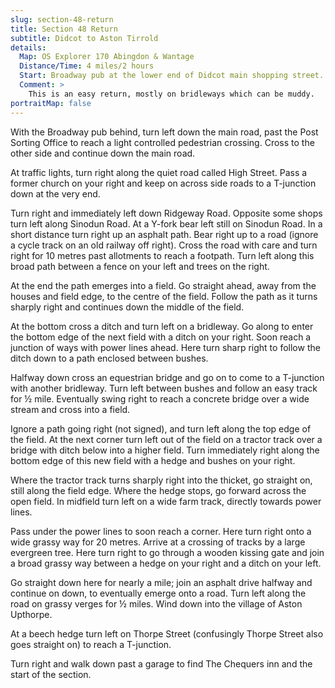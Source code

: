 ```yaml
---
slug: section-48-return
title: Section 48 Return
subtitle: Didcot to Aston Tirrold
details:
  Map: OS Explorer 170 Abingdon & Wantage
  Distance/Time: 4 miles/2 hours
  Start: Broadway pub at the lower end of Didcot main shopping street.
  Comment: >
    This is an easy return, mostly on bridleways which can be muddy.
portraitMap: false
---
```

With the Broadway pub behind, turn left down the main road, past the Post Sorting Office to reach a light controlled pedestrian crossing. Cross to the other side and continue down the main road.

At traffic lights, turn right along the quiet road called High Street. Pass a former church on your right and keep on across side roads to a T-junction down at the very end.

Turn right and immediately left down Ridgeway Road. Opposite some shops turn left along Sinodun Road. At a Y-fork bear left still on Sinodun Road. In a short distance turn right up an asphalt path. Bear right up to a road (ignore a cycle track on an old railway off right). Cross the road with care and turn right for 10 metres past allotments to reach a footpath. Turn left along this broad path between a fence on your left and trees on the right.

At the end the path emerges into a field. Go straight ahead, away from the houses and field edge, to the centre of the field. Follow the path as it turns sharply right and continues down the middle of the field.

At the bottom cross a ditch and turn left on a bridleway. Go along to enter the bottom edge of the next field with a ditch on your right. Soon reach a junction of ways with power lines ahead. Here turn sharp right to follow the ditch down to a path enclosed between bushes.

Halfway down cross an equestrian bridge and go on to come to a T-junction with another bridleway. Turn left between bushes and follow an easy track for ½ mile. Eventually swing right to reach a concrete bridge over a wide stream and cross into a field.

Ignore a path going right (not signed), and turn left along the top edge of the field. At the next corner turn left out of the field on a tractor track over a bridge with ditch below into a higher field. Turn immediately right along the bottom edge of this new field with a hedge and bushes on your right.

Where the tractor track turns sharply right into the thicket, go straight on, still along the field edge. Where the hedge stops, go forward across the open field. In midfield turn left on a wide farm track, directly towards power lines.

Pass under the power lines to soon reach a corner. Here turn right onto a wide grassy way for 20 metres. Arrive at a crossing of tracks by a large evergreen tree. Here turn right to go through a wooden kissing gate and join a broad grassy way between a hedge on your right and a ditch on your left.

Go straight down here for nearly a mile; join an asphalt drive halfway and continue on down, to eventually emerge onto a road. Turn left along the road on grassy verges for ½ miles. Wind down into the village of Aston Upthorpe.

At a beech hedge turn left on Thorpe Street (confusingly Thorpe Street also goes straight on) to reach a T-junction.

Turn right and walk down past a garage to find The Chequers inn and the start of the section.

